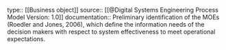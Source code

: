 type:: [[Business object]]
source:: [[@Digital Systems Engineering Process Model Version: 1.0]]
documentation:: Preliminary identification of the MOEs (Roedler and Jones, 2006), which define the information needs of the decision makers with respect to system effectiveness to meet operational expectations.
